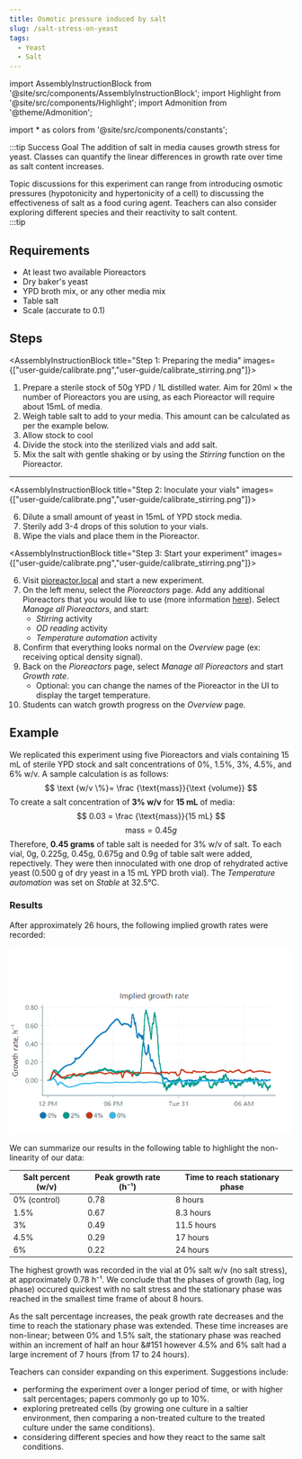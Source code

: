 ```yaml
---
title: Osmotic pressure induced by salt
slug: /salt-stress-on-yeast
tags: 
  - Yeast
  - Salt
---
```


import AssemblyInstructionBlock from '@site/src/components/AssemblyInstructionBlock';
import Highlight from '@site/src/components/Highlight';
import Admonition from '@theme/Admonition';

import * as colors from '@site/src/components/constants';

:::tip Success Goal
The addition of salt in media causes growth stress for yeast. Classes can quantify the linear differences in growth rate over time as salt content increases. 

Topic discussions for this experiment can range from introducing osmotic pressures (hypotonicity and hypertonicity of a cell) to discussing the effectiveness of salt as a food curing agent. Teachers can also consider exploring different species and their reactivity to salt content.  
:::tip

## Requirements

*	At least two available Pioreactors
*	Dry baker's yeast
*   YPD broth mix, or any other media mix
*	Table salt 
*	Scale (accurate to 0.1)

## Steps

<AssemblyInstructionBlock title="Step 1: Preparing the media" images={["user-guide/calibrate.png","user-guide/calibrate_stirring.png"]}>

1.  Prepare a sterile stock of 50g YPD / 1L distilled water. Aim for 20ml × the number of Pioreactors you are using, as each Pioreactor will require about 15mL of media.
2.  Weigh table salt to add to your media. This amount can be calculated as per the example below.
3. Allow stock to cool
4. Divide the stock into the sterilized vials and add salt.
5. Mix the salt with gentle shaking or by using the _Stirring_ function on the Pioreactor. 


</AssemblyInstructionBlock>

-----

<AssemblyInstructionBlock title="Step 2: Inoculate your vials" images={["user-guide/calibrate.png","user-guide/calibrate_stirring.png"]}>

6. Dilute a small amount of yeast in 15mL of YPD stock media. 
7. Sterily add 3-4 drops of this solution to your vials. 
8. Wipe the vials and place them in the Pioreactor.

</AssemblyInstructionBlock>

<AssemblyInstructionBlock title="Step 3: Start your experiment" images={["user-guide/calibrate.png","user-guide/calibrate_stirring.png"]}>

6.  Visit [pioreactor.local](http://pioreactor.local) and start a new experiment.
7.  On the left menu, select the _Pioreactors_ page. Add any additional Pioreactors that you would like to use (more information [here](/user-guide/create-cluster)). Select _Manage all Pioreactors_, and start:
	*	_Stirring_ activity
	*	_OD reading_ activity
	*	_Temperature automation_ activity 
8.  Confirm that everything looks normal on the _Overview_ page (ex: receiving optical density signal).
9.	Back on the _Pioreactors_ page, select _Manage all Pioreactors_ and start _Growth rate_. 
	* Optional: you can change the names of the Pioreactor in the UI to display the target temperature.
11.  Students can watch growth progress on the _Overview_ page. 


</AssemblyInstructionBlock>





## Example

We replicated this experiment using five Pioreactors and vials containing 15 mL of sterile YPD stock and salt concentrations of 0%, 1.5%, 3%, 4.5%, and 6% w/v. 
A sample calculation is as follows:
$$
\text {w/v \%}= \frac {\text{mass}}{\text {volume}} 
$$
To create a salt concentration of **3% w/v** for **15 mL** of media:
$$
0.03 = \frac {\text{mass}}{15 mL} 
$$
$$
\text {mass} = 0.45 g
$$
Therefore, **0.45 grams** of table salt is needed for 3% w/v of salt.
To each vial, 0g, 0.225g, 0.45g, 0.675g and 0.9g of table salt were added, repectively. They were then innoculated with one drop of rehydrated active yeast (0.500 g of dry yeast in a 15 mL YPD broth vial). The _Temperature automation_ was set on _Stable_ at 32.5°C. 

### Results

After approximately 26 hours, the following implied growth rates were recorded: 

![](/img/experiments/salt_growth_rate.png)

We can summarize our results in the following table to highlight the non-linearity of our data: 

|Salt percent (w/v)|Peak growth rate (h⁻¹)|Time to reach stationary phase|
|------------------|--------------|----------------------|
|0% (control) |0.78|8 hours|
|1.5%|0.67|8.3 hours|
|3%|0.49|11.5 hours|
|4.5%|0.29|17 hours|
|6%|0.22|24 hours|

The highest growth was recorded in the vial at 0% salt w/v (no salt stress), at approximately 0.78 h⁻¹. We conclude that the phases of growth (lag, log phase) occured quickest with no salt stress and the stationary phase was reached in the smallest time frame of about 8 hours. 

As the salt percentage increases, the peak growth rate decreases and the time to reach the stationary phase was extended. These time increases are non-linear; between 0% and 1.5% salt, the stationary phase was reached within an increment of half an hour &#151 however 4.5% and 6% salt had a large increment of 7 hours (from 17 to 24 hours). 

Teachers can consider expanding on this experiment. Suggestions include:  
* performing the experiment over a longer period of time, or with higher salt percentages; papers commonly go up to 10%. 
* exploring pretreated cells (by growing one culture in a saltier environment, then comparing a non-treated culture to the treated culture under the same conditions).
* considering different species and how they react to the same salt conditions.